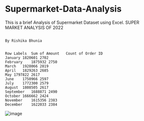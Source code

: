 # Supermarket-Data-Analysis
This is a brief Analysis of Supermarket Dataset using Excel.
 SUPER MARKET ANALYSIS OF 2022																														
																														
																														
																														
                                                                                                          By Rishika Bhunia																														
																														
																														
	Row Labels	Sum of Amount	Count of Order ID																											
	January	1820601	2702																											
	February	1875932	2750																											
	March	1928066	2819																											
	April	1829263	2685																											
	May	1797822	2617																											
	June	1750966	2597																											
	July	1772300	2579																											
	August	1808505	2617																											
	September	1688871	2490																											
	October	1666662	2424																											
	November	1615356	2383																											
	December	1622033	2384																											
![image](https://github.com/RishikaB-05/Supermarket-Data-Analysis/assets/157221360/a66a10aa-6540-4845-9760-b105fbdff156)
